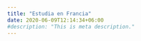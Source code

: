 ```yaml
---
title: "Estudia en Francia"
date: 2020-06-09T12:14:34+06:00
#description: "This is meta description."
---
```

